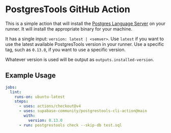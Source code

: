 # PostgresTools GitHub Action

This is a simple action that will install the [Postgres Language Server](https://github.com/supabase-community/postgres-language-server) on your runner. It will install the appropriate binary for your machine.

It has a single input: `version: latest | <semver>`.
Use `latest` if you want to use the latest available PostgresTools version in your runner.
Use a specific tag, such as `0.13.0`, if you want to use a specific version.

Whatever version is used will be output as `outputs.installed-version`.

## Example Usage

```yaml
jobs:
  lint:
    runs-on: ubuntu-latest
    steps:
      - uses: actions/checkout@v4
      - uses: supabase-community/postgrestools-cli-action@main
        with:
          version: 0.13.0
      - run: postgrestools check --skip-db test.sql
```
